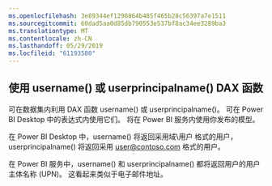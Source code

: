 ```yaml
---
ms.openlocfilehash: 3e89344ef1298864b485f465b28c56397a7e1511
ms.sourcegitcommit: 60dad5aa0d85db790553e537bf8ac34ee3289ba3
ms.translationtype: MT
ms.contentlocale: zh-CN
ms.lasthandoff: 05/29/2019
ms.locfileid: "61193580"
---
```

## <a name="using-the-username-or-userprincipalname-dax-function"></a>使用 username() 或 userprincipalname() DAX 函数
可在数据集内利用 DAX 函数  username() 或  userprincipalname()。 可在 Power BI Desktop 中的表达式内使用它们。 将在 Power BI 服务内使用你发布的模型。

在 Power BI Desktop 中，username()  将返回采用域\用户  格式的用户，userprincipalname()  将返回采用 user@contoso.com 格式的用户。

在 Power BI 服务中，username()  和 userprincipalname()  都将返回用户的用户主体名称 (UPN)。 这看起来类似于电子邮件地址。

